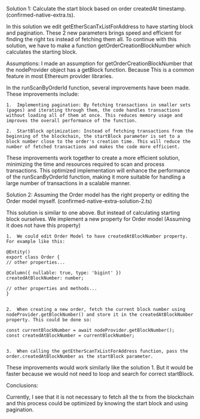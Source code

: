 Solution 1: Calculate the start block based on order createdAt timestamp. (confirmed-native-extra.ts).

In this solution we edit getEtherScanTxListForAddress to have starting block and pagination.
These 2 new parameters brings speed and efficient for finding the right txs instead of fetching them all.
To continue with this solution, we have to make a function getOrderCreationBlockNumber which calculates the starting block.

Assumptions: I made an assumption for getOrderCreationBlockNumber that the nodeProvider object has a getBlock function. Because This is a common feature in most Ethereum provider libraries.

In the runScanByOrderId function, several improvements have been made. These improvements include:

    1.  Implementing pagination: By fetching transactions in smaller sets (pages) and iterating through them, the code handles transactions without loading all of them at once. This reduces memory usage and improves the overall performance of the function.

    2.  StartBlock optimization: Instead of fetching transactions from the beginning of the blockchain, the startBlock parameter is set to a block number close to the order's creation time. This will reduce the number of fetched transactions and makes the code more efficient.  

These improvements work together to create a more efficient solution, minimizing the time and resources required to scan and process transactions. This optimized implementation will enhance the performance of the runScanByOrderId function, making it more suitable for handling a large number of transactions in a scalable manner.



Solution 2: Assuming the Order model has the right property or editing the Order model myself. (confirmed-native-extra-solution-2.ts)

This solution is similar to one above. But instead of calculating starting block ourselves. We implement a new property for Order model
(Assuming it does not have this property)

    1.  We could edit Order Model to have createdAtBlockNumber property. For example like this:

    @Entity()
    export class Order {
    // other properties...

    @Column({ nullable: true, type: 'bigint' })
    createdAtBlockNumber: number;

    // other properties and methods...
    }


    2.  When creating a new order, fetch the current block number using nodeProvider.getBlockNumber() and store it in the createdAtBlockNumber property. This could be done so:

    const currentBlockNumber = await nodeProvider.getBlockNumber();
    const createdAtBlockNumber = currentBlockNumber;


    3.  When calling the getEtherScanTxListForAddress function, pass the order.createdAtBlockNumber as the startBlock parameter.

These improvements would work similarly like the solution 1. But it would be faster because we would not need to loop and search for correct startBlock.



Conclusions:

Currently, I see that it is not necessary to fetch all the tx from the blockchain and this process could be optimized by knowing the start block and using pagination.